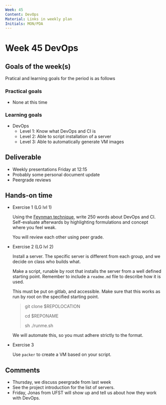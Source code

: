 ```yaml
---
Week: 45
Content: DevOps
Material: Links in weekly plan
Initials: MON/PDA
---
```


# Week 45 DevOps

## Goals of the week(s)
Pratical and learning goals for the period is as follows

### Practical goals
* None at this time

### Learning goals
* DevOps
  * Level 1: Know what DevOps and CI is
  * Level 2: Able to script installation of a server
  * Level 3: Able to automatically generate VM images

## Deliverable
* Weekly presentations Friday at 12:15
* Probably some personal document update
* Peergrade reviews

## Hands-on time

* Exercise 1 (LG lvl 1)

  Using the [Feynman technique](https://www.youtube.com/watch?v=tkm0TNFzIeg), write 250 words about DevOps and CI. Self-evaluate afterwards by highlighting formulations and concept where you feel weak.

  You will review each other using peer grade.

* Exercise 2 (LG lvl 2)

  Install a server. The specific server is different from each group, and we decide on class who builds what.

  Make a script, runable by root that installs the server from a well defined starting point. Remember to include a `readme.md` file to describe how it is used.

  This must be put on gitlab, and accessible.   Make sure that this works as run by root on the specified starting point.

  > git clone $REPOLOCATION
  >
  > cd $REPONAME
  >
  > sh ./runme.sh

  We will automate this, so you must adhere strictly to the format.

* Exercise 3

  Use `packer` to create a VM based on your script.



## Comments
* Thursday, we discuss peergrade from last week
* See the project introduction for the list of servers.
* Friday, Jonas from UFST will show up and tell us about how they work with DevOps.
